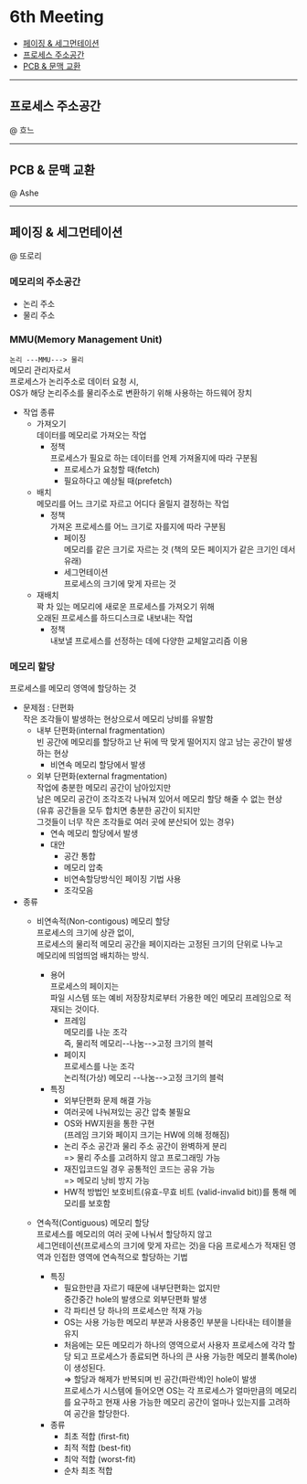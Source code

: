 # 6th Meeting
* [페이징 & 세그먼테이션]()
* [프로세스 주소공간]()
* [PCB & 문맥 교환]()


---
## 프로세스 주소공간
@ 흐느


---
## PCB & 문맥 교환
@ Ashe

---
## 페이징 & 세그먼테이션
@ 또로리

### **메모리의 주소공간**
- 논리 주소
- 물리 주소

### **MMU(Memory Management Unit)**
`논리 ---MMU---> 물리`  
메모리 관리자로서  
프로세스가 논리주소로 데이터 요청 시,  
OS가 해당 논리주소를 물리주소로 변환하기 위해 사용하는 하드웨어 장치

- 작업 종류  
  - 가져오기  
    데이터를 메모리로 가져오는 작업
    - 정책  
      프로세스가 필요로 하는 데이터를 언제 가져올지에 따라 구분됨
      - 프로세스가 요청할 때(fetch)
      - 필요하다고 예상될 때(prefetch)
  - 배치  
    메모리를 어느 크기로 자르고 어디다 올릴지 결정하는 작업
    - 정책  
    가져온 프로세스를 어느 크기로 자를지에 따라 구분됨
        - 페이징  
        메모리를 같은 크기로 자르는 것 (책의 모든 페이지가 같은 크기인 데서 유래)
        - 세그먼테이션  
        프로세스의 크기에 맞게 자르는 것
  - 재배치  
    꽉 차 있는 메모리에 새로운 프로세스를 가져오기 위해  
    오래된 프로세스를 하드디스크로 내보내는 작업
    - 정책  
      내보낼 프로세스를 선정하는 데에 다양한 교체알고리즘 이용


### **메모리 할당**
프로세스를 메모리 영역에 할당하는 것  
- 문제점 : 단편화  
  작은 조각들이 발생하는 현상으로서 메모리 낭비를 유발함
    - 내부 단편화(internal fragmentation)  
        빈 공간에 메모리를 할당하고 난 뒤에 딱 맞게 떨어지지 않고 남는 공간이 발생하는 현상
        - 비연속 메모리 할당에서 발생
    - 외부 단편화(external fragmentation)  
        작업에 충분한 메모리 공간이 남아있지만  
남은 메모리 공간이 조각조각 나눠져 있어서 메모리 할당 해줄 수 없는 현상  
(유휴 공간들을 모두 합치면 충분한 공간이 되지만  
그것들이 너무 작은 조각들로 여러 곳에 분산되어 있는 경우)  
        - 연속 메모리 할당에서 발생
        - 대안
          - 공간 통합
          - 메모리 압축
          - 비연속할당방식인 페이징 기법 사용
          - 조각모음
- 종류  
  - 비연속적(Non-contigous) 메모리 할당  
    프로세스의 크기에 상관 없이,  
    프로세스의 물리적 메모리  공간을 페이지라는 고정된 크기의 단위로 나누고  
    메모리에 띄엄띄엄 배치하는 방식.  
    - 용어  
        프로세스의 페이지는  
        파일 시스템 또는 예비 저장장치로부터 가용한 메인 메모리 프레임으로 적재되는 것이다.
      - 프레임  
        메모리를 나눈 조각  
        즉, 물리적 메모리--나눔-->고정 크기의 블럭  
      - 페이지  
        프로세스를 나눈 조각  
        논리적(가상) 메모리 --나눔-->고정 크기의 블럭  
    - 특징  
      - 외부단편화 문제 해결 가능  
      - 여러곳에 나눠져있는 공간 압축 불필요  
      - OS와 HW지원을 통한 구현  
        (프레임 크기와 페이지 크기는 HW에 의해 정해짐)
      - 논리 주소 공간과 물리 주소 공간이 완벽하게 분리  
        => 물리 주소를 고려하지 않고 프로그래밍 가능
      - 재진입코드일 경우 공통적인 코드는 공유 가능  
        => 메모리 낭비 방지 가능 
      - HW적 방법인 보호비트(유효-무효 비트 (valid-invalid bit))를 통해 메모리를 보호함
  
  - 연속적(Contiguous) 메모리 할당  
    프로세스를 메모리의 여러 곳에 나눠서 할당하지 않고  
    세그먼테이션(프로세스의 크기에 맞게 자르는 것)을
    다음 프로세스가 적재된 영역과 인접한 영역에 연속적으로 할당하는 기법
    - 특징
      - 필요한만큼 자르기 때문에 내부단편화는 없지만  
        중간중간 hole의 발생으로 외부단편화 발생
      - 각 파티션 당 하나의 프로세스만 적재 가능
      - OS는 사용 가능한 메모리 부분과 사용중인 부분을 나타내는 테이블을 유지
      - 처음에는 모든 메모리가 하나의 영역으로서 사용자 프로세스에 각각 할당 되고
프로세스가 종료되면 하나의 큰 사용 가능한 메모리 블록(hole)이 생성된다.  
⇒ 할당과 해제가 반복되며 빈 공간(파란색)인 hole이 발생  
프로세스가 시스템에 들어오면
OS는 각 프로세스가 얼마만큼의 메모리를 요구하고 현재 사용 가능한 메모리 공간이 얼마나 있는지를 고려하여 공간을 할당한다.
    - 종류
      - 최초 적합 (first-fit)
      - 최적 적합 (best-fit)
      - 최악 적합 (worst-fit) 
      - 순차 최초 적합